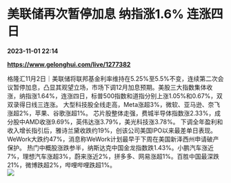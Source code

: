 # 美联储再次暂停加息 纳指涨1.6% 连涨四日

**2023-11-01 22:14**

**https://www.gelonghui.com/live/1277382**

格隆汇11月2日｜美联储将联邦基金利率维持在5.25%至5.5%不变，连续第二次会议暂停加息，凸显其观望立场，市场下调12月加息预期。美股三大指数集体收涨，纳指涨1.64%，连涨四日，标普500指数和道指分别上涨1.05%和0.67%，双双录得日线三连涨。 大型科技股全线走高，Meta涨超3%，微软、亚马逊、奈飞涨超2%，苹果、谷歌涨超1%。 芯片股整体走强，费城半导体指数涨2.33%，成分股中AMD收涨9.69%，英伟达涨3.79%，美光科技涨3.78%。 下调全年盈利和收入增长指引后，雅诗兰黛收跌约19%，创该公司美国IPO以来最差单日表现。WeWork大跌约47%，消息称WeWork计划最早于下周在美国新泽西州申请破产保护。 热门中概股涨跌参半，纳斯达克中国金龙指数跌1.43%。小鹏汽车涨近7%，理想汽车涨超3%，蔚来涨近2%，拼多多、网易涨超1%。百胜中国最深跌21%，微博跌超2%，哔哩哔哩跌超1%。  
![](https://img5.gelonghui.com/live/b26fa-71801cca-6dd9-4c26-b13d-15189d1253d5.png)